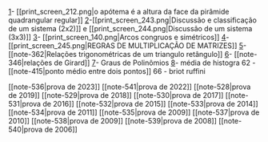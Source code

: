 
[1](https://www.qconcursos.com/questoes-militares/questoes/ae1edea0-55)- [[print_screen_212.png|o apótema é a altura da face da pirâmide quadrangular regular]] 
[2](https://www.qconcursos.com/questoes-militares/questoes/2586276c-4e)-[[print_screen_243.png|Discussão e classificação de um sistema (2x2)]] e [[print_screen_244.png|Discussão de um sistema (3x3)]]
[3](https://www.qconcursos.com/questoes-militares/questoes/2599174b-4e)- [[print_screen_140.png|Arcos congruos e simétricos]]
[4](https://www.qconcursos.com/questoes-militares/questoes/25b8c262-4e)-[[print_screen_245.png|REGRAS DE MULTIPLICAÇÃO DE MATRIZES]]
[5](https://brainly.com.br/tarefa/21576246#:~:text=O%20valor%20de%20n%20%C3%A9%20b)- [[note-362|Relações trigonométricas de um triangulo retângulo]]
[6](https://www.qconcursos.com/questoes-militares/questoes/fe1dcdf2-7e)- [[note-346|relações de Girard]]
[7](https://www.qconcursos.com/questoes-militares/questoes/45ee02a5-49)- Graus de Polinômios
[8](https://www.qconcursos.com/questoes-militares/questoes/fe0b6c24-7e)- média de histogra
62 - [[note-415|ponto médio entre dois pontos]]
66 - briot ruffini

[[note-536|prova de 2023]]
[[note-541|prova de 2022]]
[[note-528|prova de 2019]]
[[note-529|prova de 2018]]
[[note-530|prova de 2017]]
[[note-531|prova de 2016]]
[[note-532|prova de 2015]]
[[note-533|prova de 2014]]
[[note-534|prova de 2011]]
[[note-535|prova de 2009]]
[[note-537|prova de 2010]]
[[note-538|prova de 2009]]
[[note-539|prova de 2008]]
[[note-540|prova de 2006]]

